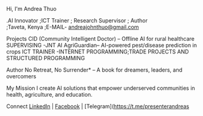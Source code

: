  Hi, I'm Andrea Thuo

.AI Innovator ;ICT Trainer ; Research Supervisor ; Author  
;Taveta, Kenya ;E-MAIL- andreajohnthuo@gmail.com

 Projects
CID (Community Intelligent Doctor) – Offline AI for rural healthcare
 SUPERVISING -JNT AI AgriGuardian– AI-powered pest/disease prediction in crops
ICT TRAINER -INTERNET PROGRAMMING;TRADE PROJECTS AND STRUCTURED PROGRAMMING

Author 
No Retreat, No Surrender* – A book for dreamers, leaders, and overcomers

 My Mission
I create AI solutions that empower underserved communities in health, agriculture, and education.

 Connect
[LinkedIn](https://linkedin.com/in/andreajohnthuo) | [Facebook](https://facebook.com/PresenterAndreas) | [Telegram](https://t.me/presenterandreas
